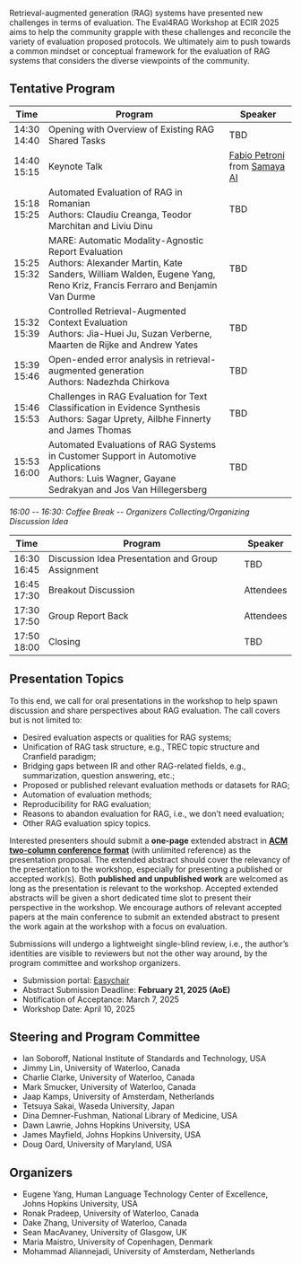 <link rel="icon" href="favicon.svg">

Retrieval-augmented generation (RAG) systems have presented new challenges in terms of evaluation. The Eval4RAG Workshop at ECIR 2025 aims to help the community grapple with these challenges and reconcile the variety of evaluation proposed protocols. We ultimately aim to push towards a common mindset or conceptual framework for the evaluation of RAG systems that considers the diverse viewpoints of the community.

## Tentative Program

| Time    | Program | Speaker |
| -------- | ------- | ------ |
| 14:30 <br> 14:40  | Opening with Overview of Existing RAG Shared Tasks  | TBD |
| 14:40 <br> 15:15  | Keynote Talk                                        | [Fabio Petroni](https://www.fabiopetroni.com/) from [Samaya AI](https://samaya.ai/) |
| 15:18 <br> 15:25  | Automated Evaluation of RAG in Romanian<br/>Authors: Claudiu Creanga, Teodor Marchitan and Liviu Dinu | TBD |
| 15:25 <br> 15:32  | MARE: Automatic Modality-Agnostic Report Evaluation<br/>Authors: Alexander Martin, Kate Sanders, William Walden, Eugene Yang, Reno Kriz, Francis Ferraro and Benjamin Van Durme | TBD |
| 15:32 <br> 15:39  | Controlled Retrieval-Augmented Context Evaluation<br/>Authors: Jia-Huei Ju, Suzan Verberne, Maarten de Rijke and Andrew Yates | TBD |
| 15:39 <br> 15:46  | Open-ended error analysis in retrieval-augmented generation<br/>Authors: Nadezhda Chirkova | TBD |
| 15:46 <br> 15:53  | Challenges in RAG Evaluation for Text Classification in Evidence Synthesis<br/>Authors: Sagar Uprety, Ailbhe Finnerty and James Thomas | TBD |
| 15:53 <br> 16:00  | Automated Evaluations of RAG Systems in Customer Support in Automotive Applications<br/>Authors: Luis Wagner, Gayane Sedrakyan and Jos Van Hillegersberg | TBD |

_16:00 -- 16:30: Coffee Break -- Organizers Collecting/Organizing Discussion Idea_

| Time              | Program                                           | Speaker   |
| ----------------- | ------------------------------------------------- | --------- |
| 16:30 <br> 16:45  | Discussion Idea Presentation and Group Assignment | TBD       |
| 16:45 <br> 17:30  | Breakout Discussion                               | Attendees |
| 17:30 <br> 17:50  | Group Report Back                                 | Attendees |
| 17:50 <br> 18:00  | Closing                                           | TBD       |

## Presentation Topics

To this end, we call for oral presentations in the workshop to help spawn discussion and share perspectives about RAG evaluation. The call covers but is not limited to:
- Desired evaluation aspects or qualities for RAG systems;
- Unification of RAG task structure, e.g., TREC topic structure and Cranfield paradigm;
- Bridging gaps between IR and other RAG-related fields, e.g., summarization, question answering, etc.;
- Proposed or published relevant evaluation methods or datasets for RAG;
- Automation of evaluation methods;
- Reproducibility for RAG evaluation;
- Reasons to abandon evaluation for RAG, i.e., we don’t need evaluation;
- Other RAG evaluation spicy topics.

Interested presenters should submit a **one-page** extended abstract in [**ACM two-column conference format**](https://www.acm.org/publications/proceedings-template) (with unlimited reference) as the presentation proposal. The extended abstract should cover the relevancy of the presentation to the workshop, especially for presenting a published or accepted work(s). Both **published and unpublished work** are welcomed as long as the presentation is relevant to the workshop. Accepted extended abstracts will be given a short dedicated time slot to present their perspective in the workshop. We encourage authors of relevant accepted papers at the main conference to submit an extended abstract to present the work again at the workshop with a focus on evaluation. 

Submissions will undergo a lightweight single-blind review, i.e., the author’s identities are visible to reviewers but not the other way around, by the program committee and workshop organizers.  

- Submission portal: [Easychair](https://easychair.org/conferences/?conf=eval4rag)
- Abstract Submission Deadline: **February 21, 2025 (AoE)**
- Notification of Acceptance: March 7, 2025
- Workshop Date: April 10, 2025

## Steering and Program Committee

- Ian Soboroff, National Institute of Standards and Technology, USA
- Jimmy Lin, University of Waterloo, Canada
- Charlie Clarke, University of Waterloo, Canada
- Mark Smucker, University of Waterloo, Canada
- Jaap Kamps, University of Amsterdam, Netherlands
- Tetsuya Sakai, Waseda University, Japan
- Dina Demner-Fushman, National Library of Medicine, USA
- Dawn Lawrie, Johns Hopkins University, USA
- James Mayfield, Johns Hopkins University, USA
- Doug Oard, University of Maryland, USA

## Organizers

- Eugene Yang, Human Language Technology Center of Excellence, Johns Hopkins University, USA
- Ronak Pradeep, University of Waterloo, Canada
- Dake Zhang, University of Waterloo, Canada
- Sean MacAvaney, University of Glasgow, UK
- Maria Maistro, University of Copenhagen, Denmark
- Mohammad Aliannejadi, University of Amsterdam, Netherlands
